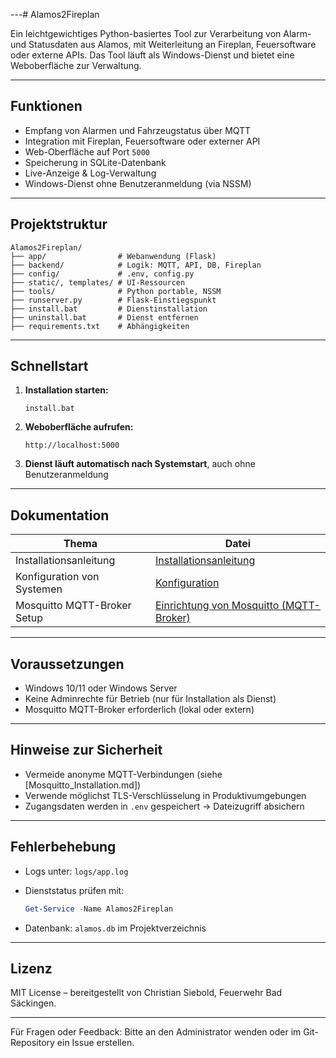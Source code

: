 
---# Alamos2Fireplan

Ein leichtgewichtiges Python-basiertes Tool zur Verarbeitung von Alarm- und Statusdaten aus Alamos, mit Weiterleitung an Fireplan, Feuersoftware oder externe APIs. Das Tool läuft als Windows-Dienst und bietet eine Weboberfläche zur Verwaltung.

---

## Funktionen

* Empfang von Alarmen und Fahrzeugstatus über MQTT
* Integration mit Fireplan, Feuersoftware oder externer API
* Web-Oberfläche auf Port `5000`
* Speicherung in SQLite-Datenbank
* Live-Anzeige & Log-Verwaltung
* Windows-Dienst ohne Benutzeranmeldung (via NSSM)

---

## Projektstruktur

```
Alamos2Fireplan/
├── app/                # Webanwendung (Flask)
├── backend/            # Logik: MQTT, API, DB, Fireplan
├── config/             # .env, config.py
├── static/, templates/ # UI-Ressourcen
├── tools/              # Python portable, NSSM
├── runserver.py        # Flask-Einstiegspunkt
├── install.bat         # Dienstinstallation
├── uninstall.bat       # Dienst entfernen
├── requirements.txt    # Abhängigkeiten
```

---

## Schnellstart

1. **Installation starten:**

   ```
   install.bat
   ```

2. **Weboberfläche aufrufen:**

   ```
   http://localhost:5000
   ```

3. **Dienst läuft automatisch nach Systemstart**, auch ohne Benutzeranmeldung

---

## Dokumentation

| Thema                       | Datei                         |
| --------------------------- | ----------------------------- |
| Installationsanleitung      | [Installationsanleitung](https://github.com/budofighter/Alamos2Fireplan/wiki/2.-Installationsanleitung)  |
| Konfiguration von Systemen  | [Konfiguration](https://github.com/budofighter/Alamos2Fireplan/wiki/3.-Konfiguration) |
| Mosquitto MQTT-Broker Setup | [Einrichtung von Mosquitto (MQTT-Broker)](https://github.com/budofighter/Alamos2Fireplan/wiki/1.-Mosquitto-MQTT%E2%80%90Broker-%E2%80%93-Installation-&-Konfiguration-(Windows)) |

---

## Voraussetzungen

* Windows 10/11 oder Windows Server
* Keine Adminrechte für Betrieb (nur für Installation als Dienst)
* Mosquitto MQTT-Broker erforderlich (lokal oder extern)

---

## Hinweise zur Sicherheit

* Vermeide anonyme MQTT-Verbindungen (siehe \[Mosquitto\_Installation.md])
* Verwende möglichst TLS-Verschlüsselung in Produktivumgebungen
* Zugangsdaten werden in `.env` gespeichert → Dateizugriff absichern

---

## Fehlerbehebung

* Logs unter: `logs/app.log`
* Dienststatus prüfen mit:

  ```powershell
  Get-Service -Name Alamos2Fireplan
  ```
* Datenbank: `alamos.db` im Projektverzeichnis

---

## Lizenz

MIT License – bereitgestellt von Christian Siebold, Feuerwehr Bad Säckingen.

---

Für Fragen oder Feedback: Bitte an den Administrator wenden oder im Git-Repository ein Issue erstellen.
